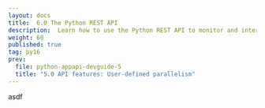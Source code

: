 ```yaml
---
layout: docs
title:  6.0 The Python REST API
description:  Learn how to use the Python REST API to monitor and interact with streams resources
weight: 60
published: true
tag: py16
prev:
  file: python-appapi-devguide-5
  title: "5.0 API features: User-defined parallelism"
---
```


asdf
